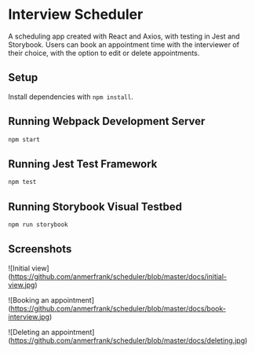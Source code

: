 # Interview Scheduler

A scheduling app created with React and Axios, with testing in Jest and Storybook. Users can book an appointment time with the interviewer of their choice, with the option to edit or delete appointments. 

## Setup

Install dependencies with `npm install`.

## Running Webpack Development Server

```sh
npm start
```

## Running Jest Test Framework

```sh
npm test
```

## Running Storybook Visual Testbed

```sh
npm run storybook
```
## Screenshots


![Initial view] (https://github.com/anmerfrank/scheduler/blob/master/docs/initial-view.jpg)

![Booking an appointment] (https://github.com/anmerfrank/scheduler/blob/master/docs/book-interview.jpg)

![Deleting an appointment] (https://github.com/anmerfrank/scheduler/blob/master/docs/deleting.jpg)